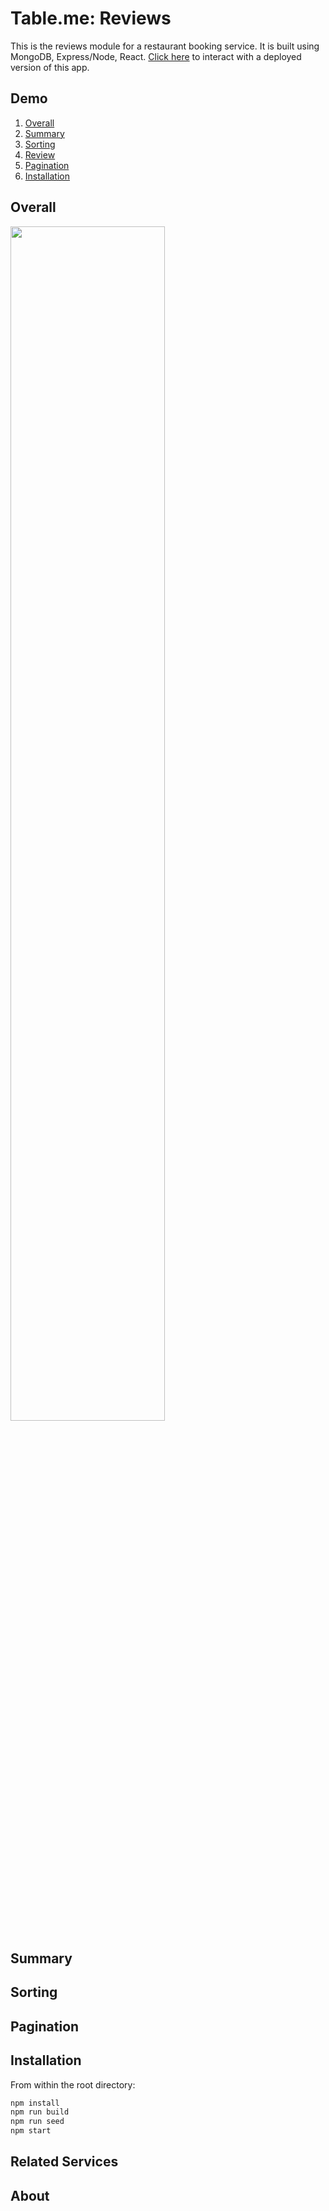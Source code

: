 # Table.me: Reviews

This is the reviews module for a restaurant booking service. It is built using MongoDB, Express/Node, React.
[Click here](http://bit.ly/table-me-reviews) to interact with a deployed version of this app.

## Demo

1. [Overall](#overall)
1. [Summary](#summary)
1. [Sorting](#sorting)
1. [Review](#review)
1. [Pagination](#pagination)
1. [Installation](#installation)

## Overall

<img src="https://i.imgur.com/WR5KfnW.gif" width="70%" />

## Summary

## Sorting

## Pagination

## Installation

From within the root directory:

```sh
npm install
npm run build
npm run seed
npm start
```

## Related Services

## About
